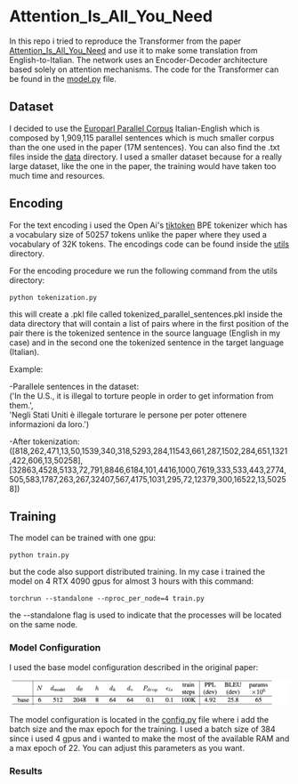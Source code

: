 # Attention_Is_All_You_Need

In this repo i tried to reproduce the Transformer from the paper <a href="https://arxiv.org/pdf/1706.03762" target="_blank">Attention_Is_All_You_Need<a> and use it to make some translation from English-to-Italian. The network uses an Encoder-Decoder architecture based solely on attention mechanisms. The code for the Transformer can be found in the [model.py](model.py) file.


## Dataset
I decided to use the [Europarl Parallel Corpus](https://www.statmt.org/europarl/) Italian-English which is composed by 1,909,115 parallel sentences which is much smaller corpus than the one used in the paper (17M sentences). You can also find the .txt files inside the [data](data) directory.
I used a smaller dataset because for a really large dataset, like the one in the paper, the training would have taken too much time and resources.




## Encoding
For the text encoding i used the Open Ai's [tiktoken]([path/to/file](https://github.com/openai/tiktoken?tab=readme-ov-file)) BPE tokenizer which has a vocabulary size of 50257 tokens unlike the paper where they used a vocabulary of 32K tokens. The encodings code can be found inside the [utils](utils) directory.

For the encoding procedure we run the following command from the utils directory:

```
python tokenization.py
```

this will create a .pkl file called tokenized_parallel_sentences.pkl inside the data directory that will contain a list of pairs where in the first position of the pair there is the tokenized sentence in the source language (English in my case) and in the second one the tokenized sentence in the target language (Italian).


Example:

-Parallele sentences in the dataset:<br> 
('In the U.S., it is illegal to torture people in order to get information from them.', <br>
 'Negli Stati Uniti è illegale torturare le persone per poter ottenere informazioni da loro.') 
 
 -After tokenization: <br>
 ([818,262,471,13,50,1539,340,318,5293,284,11543,661,287,1502,284,651,1321,422,606,13,50258],
 [32863,4528,5133,72,791,8846,6184,101,4416,1000,7619,333,533,443,2774,505,583,1787,263,267,32407,567,4175,1031,295,72,12379,300,16522,13,50258])


 ## Training

The model can be trained with one gpu: 
```
python train.py
```
but the code also support distributed training. In my case i trained the model on 4 RTX 4090 gpus for almost 3 hours with this command:
```
torchrun --standalone --nproc_per_node=4 train.py
```
the --standalone flag is used to indicate that the processes will be located on the same node.

### Model Configuration

I used the base model configuration described in the original paper:

![Model Config](images/model_config.png)

The model configuration is located in the [config.py](config.py) file where i add the batch size and the max epoch for the training.
I used a batch size of 384 since i used 4 gpus and i wanted to make the most of the available RAM and a max epoch of 22. You can adjust this parameters as you want.

### Results


